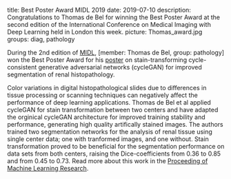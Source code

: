 title: Best Poster Award MIDL 2019
date: 2019-07-10
description: Congratulations to Thomas de Bel for winning the Best Poster Award at the second edition of the International Conference on Medical Imaging with Deep Learning held in London this week.
picture: Thomas_award.jpg
groups: diag, pathology

During the 2nd edition of <a href="https://2019.midl.io/">MIDL</a>, [member: Thomas de Bel, group: pathology] won the Best Poster Award for his <a href="https://www.computationalpathologygroup.eu/presentations/cc-gan-renal-histopathology/">poster</a> on stain-transforming cycle-consistent generative adversarial networks (cycleGAN) for improved segmentation of renal histopathology.

Color variations in digital histopathological slides due to differences in tissue processing or scanning techniques can negatively affect the performance of deep learning applications. Thomas de Bel et al applied cycleGAN for stain transformation between two centers and have adapted the orginical cycleGAN architecture for improved training stability and performance, generating high quality artifically stained images. The authors trained two segmentation networks for the analysis of renal tissue using single center data; one with tranformed images, and one without. Stain transformation proved to be beneficial for the segmentation performance on data sets from both centers, raising the Dice-coefficients from 0.36 to 0.85 and from 0.45 to 0.73. Read more about this work in the <a href="http://proceedings.mlr.press/v102/de-bel19a.html">Proceeding of Machine Learning Research</a>.
